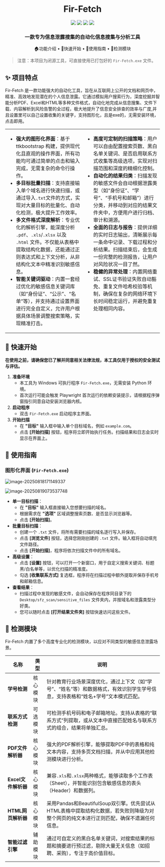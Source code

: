 <div align="center"> <h1>Fir-Fetch </h1> <p> <img src="https://img.shields.io/badge/version-1.0-blue.svg" /> <img src="https://img.shields.io/badge/python-3.10+-brightgreen.svg" /> <img src="https://img.shields.io/badge/platform-windows-blue.svg" /> <img src="https://img.shields.io/badge/license-MIT-green.svg" /> </p> <h3>一款专为信息泄露搜集的自动化信息搜集与分析工具</h3> <p> <a>🏠功能介绍</a> • <a>🚀快速开始</a> • <a>📖使用指南</a> • <a>🔧检测模块</a> </p> </div>

> 注意：本项目为闭源工具，可直接使用已打包好的 `Fir-Fetch.exe` 文件。

## 										 ✨ 项目特点 

Fir-Fetch 是一款功能强大的自动化工具，旨在从互联网上公开的文档和网页中，精准、高效地发现潜在的个人信息泄露。它通过模拟用户搜索行为，深度挖掘并智能分析PDF、Excel和HTML等多种文件格式，自动化地完成从信息搜集、文件下载、内容解析到风险告警的全过程，极大地提升了信息安全排查的效率与广度,并且设置里可以自己设置收集的关键字，支持图形化，且是exe的，无需安装环境，点击即用。

<table border="0" cellpadding="10" cellspacing="0" width="100%"> <tr valign="top"> <td width="50%"> <ul> <li><b>强大的图形化界面</b>：基于 ttkbootstrap 构建，提供现代化且直观的操作界面，所有功能均可通过简单的点击和输入完成，无需复杂的命令行操作。</li> <li><b>多目标批量扫描</b>：支持直接输入单个域名进行快速扫描，或通过导入<code>.txt</code>文件的方式，实现对大量目标的批量化、自动化检测，极大提升工作效率。</li> <li><b>多文件格式深度解析</b>：专业优化的解析引擎，能深度分析 <code>.pdf</code>、<code>.xls</code>/<code>.xlsx</code> 以及 <code>.html</code> 文件。不仅能从表格中提取结构化数据，还能通过正则表达式和上下文分析，从非结构化文本中精准识别敏感信息。</li> <li><b>智能关键词驱动</b>：内置一套经过优化的敏感信息关键词库（如“身份证”、“公示”、“名单”等），并支持通过设置界面进行完全自定义，允许用户根据具体场景调整搜索策略，实现精准打击。</li> </ul> </td> <td width="50%"> <ul> <li><b>高度可定制的扫描策略</b>：用户可以自由配置搜索页数、黑白名单关键词、是否启用联系方式收集等高级选项，实现对扫描范围和深度的精细化控制。</li> <li><b>自动化的结果归类</b>：扫描发现的敏感文件会自动根据泄露类型（如“身份证”、“学号”、“手机号和邮箱”）进行分类，并移动到对应的结果文件夹中，方便用户进行归档、审计和溯源。</li> <li><b>全面的日志与报告</b>：提供详细的实时日志输出，清晰展示每一条命中记录、下载过程和分析结果。扫描结束后，会生成一份完整的检测报告，让用户对风险状况一目了然。</li> <li><b>稳健的异常处理</b>：内置网络重试、SSL证书验证失败自动豁免、重复文件哈希校验等机制，确保在复杂的网络环境下长时间稳定运行，并避免重复处理相同内容。</li> </ul> </td> </tr> </table>



## 										🚀 快速开始

**在使用之前，请确保您已了解并同意相关法律法规，本工具仅用于授权的安全测试与评估。**

1. **准备环境**
   - 本工具为 Windows 可执行程序 `Fir-Fetch.exe`，无需安装 Python 环境。
   - 首次运行可能会触发 Playwright 首次运行的依赖安装提示，请根据程序弹窗指引同意自动安装浏览器内核。
2. **启动程序**
   - 双击 `Fir-Fetch.exe` 启动程序主界面。
3. **开始扫描**
   - 在 **"目标"** 输入框中输入单个目标域名，例如 `example.com`。
   - 点击 **[开始扫描]** 按钮，程序将立即开始执行任务。扫描结果和日志会实时显示在界面上。

## 										📖 使用指南

### 图形化界面 (`Fir-Fetch.exe`)

![image-20250818171149337](C:\Users\zy\AppData\Roaming\Typora\typora-user-images\image-20250818171149337.png)

![image-20250819073537748](C:\Users\zy\AppData\Roaming\Typora\typora-user-images\image-20250819073537748.png)

- **单一目标扫描**：
  - 在 **"目标"** 输入框直接输入您想要扫描的域名。
  - 根据需求在 **"选项"** 区域调整搜索页数、是否显示浏览器等。
  - 点击 **[开始扫描]**。
- **批量目标扫描**：
  - 创建一个 `.txt` 文件，将所有需要扫描的域名逐行写入并保存。
  - 点击 **[浏览文件]** 按钮，选择您刚刚创建的 `.txt` 文件。输入框将自动填充文件路径。
  - 点击 **[开始扫描]**，程序将依次扫描文件中的所有域名。
- **高级设置**：
  - 点击 **[设置]** 按钮，可以打开一个新窗口，用于自定义搜索关键词、标题黑/白名单等，以优化扫描的精准度。
  - 勾选 **[收集联系方式]** 复选框，程序将在扫描过程中额外提取并保存手机号和邮箱信息。
- **查看结果**：
  - 扫描过程中发现的敏感文件，会自动保存在程序同目录下的 `Desktop/sfz_scan/sensitive_files` 文件夹内，并按域名和泄露类型分好类。
  - 您可以随时点击 **[打开结果文件夹]** 按钮快速访问这些文件。

## 										🔧 检测模块

Fir-Fetch 内置了多个高度专业化的检测模块，以应对不同类型的敏感信息泄露场景。

| 名称                | 类型     | 说明                                                         |
| ------------------- | -------- | ------------------------------------------------------------ |
| **学号检测**        | 核心模块 | 针对教育行业场景深度优化，通过上下文（如“学号”、“姓名”等）和数据格式，有效识别学生学号信息，支持表格和“姓名+学号”文本模式匹配。 |
| **联系方式检测**    | 可选模块 | 可检测手机号码和电子邮箱地址。支持从表格的“联系方式”列提取，或从文本中直接匹配姓名与联系方式的组合，结果将单独汇总。 |
| **PDF文件解析器**   | 核心模块 | 强大的PDF解析引擎，能够提取PDF中的表格和纯文本内容，支持多页文档扫描，并从中应用其他检测模块进行分析。 |
| **Excel文件解析器** | 核心模块 | 兼容`.xls`和`.xlsx`两种格式，能够读取多个工作表（Sheet），并智能识别包含敏感信息的表头（Header）和数据列。 |
| **HTML网页解析器**  | 核心模块 | 采用Pandas和BeautifulSoup双引擎。优先尝试从HTML表格中提取结构化数据，若失败则降级为对整个网页的纯文本进行正则匹配，确保不遗漏任何信息。 |
| **智能过滤引擎**    | 辅助模块 | 通过可自定义的黑白名单关键词，对搜索结果的标题和摘要进行预过滤，剔除大量无关信息（如招聘、采购），专注于高价值目标。 |
